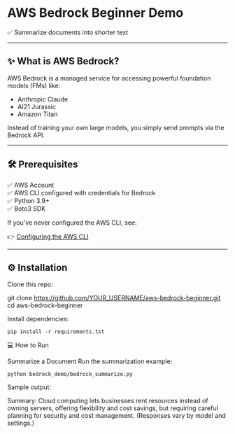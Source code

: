 # AWS Bedrock Beginner Demo

✅ Summarize documents into shorter text  

---

## ✨ What is AWS Bedrock?

AWS Bedrock is a managed service for accessing powerful foundation models (FMs) like:

- Anthropic Claude
- AI21 Jurassic
- Amazon Titan

Instead of training your own large models, you simply send prompts via the Bedrock API.

---

## 🛠️ Prerequisites

✅ AWS Account  
✅ AWS CLI configured with credentials for Bedrock  
✅ Python 3.9+  
✅ Boto3 SDK

If you’ve never configured the AWS CLI, see:

👉 [Configuring the AWS CLI](https://docs.aws.amazon.com/cli/latest/userguide/cli-chap-configure.html)

---

## ⚙️ Installation

Clone this repo:


git clone https://github.com/YOUR_USERNAME/aws-bedrock-beginner.git
cd aws-bedrock-beginner

Install dependencies:

```
pip install -r requirements.txt
```

💻 How to Run

Summarize a Document
Run the summarization example:

```
python bedrock_demo/bedrock_summarize.py
```

Sample output:

Summary:
Cloud computing lets businesses rent resources instead of owning servers, offering flexibility and cost savings, but requiring careful planning for security and cost management.
(Responses vary by model and settings.)


